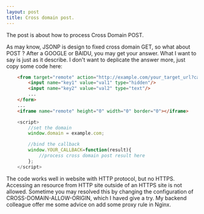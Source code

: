```yaml
---
layout: post
title: Cross domain post.
---
```

The post is about how to process Cross Domain POST.

As may know, JSONP is design to fixed cross domain GET, so what about POST ? After a GOOGLE or BAIDU, you may get your answer. What I want to say is just as it describe.
I don't want to deplicate the answer more, just copy some code here:

```html
    <from target="remote" action="http://example.com/your_target_url?callback=YOUR_CALLBACK" method="POST">
        <input name="key1" value="val1" type="hidden"/>
        <input name="key2" value="val2" type="text"/>
        ...
    </form>
    ...
    <iframe name="remote" height="0" width="0" border="0"></iframe>
```

```javascript
    <script>
        //set the domain
        window.domain = example.com;

        //bind the callback
        window.YOUR_CALLBACK=function(result){
            //process cross domain post result here    
        };
    </script>
```

The code works well in website with HTTP protocol, but no HTTPS. Accessing an resource from HTTP site outside of an HTTPS site is not allowed. Sometime you may resolved this by changing the configuration of CROSS-DOMAIN-ALLOW-ORIGIN, which I haved give a try. My backend colleague offer me some advice on add some proxy rule in Nginx.



